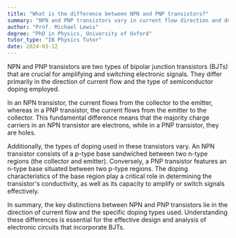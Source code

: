 ```yaml
---
title: "What is the difference between NPN and PNP transistors?"
summary: "NPN and PNP transistors vary in current flow direction and doping type, with NPN allowing current from collector to emitter and PNP from emitter to collector."
author: "Prof. Michael Lewis"
degree: "PhD in Physics, University of Oxford"
tutor_type: "IB Physics Tutor"
date: 2024-03-12
---
```


NPN and PNP transistors are two types of bipolar junction transistors (BJTs) that are crucial for amplifying and switching electronic signals. They differ primarily in the direction of current flow and the type of semiconductor doping employed.

In an NPN transistor, the current flows from the collector to the emitter, whereas in a PNP transistor, the current flows from the emitter to the collector. This fundamental difference means that the majority charge carriers in an NPN transistor are electrons, while in a PNP transistor, they are holes.

Additionally, the types of doping used in these transistors vary. An NPN transistor consists of a p-type base sandwiched between two n-type regions (the collector and emitter). Conversely, a PNP transistor features an n-type base situated between two p-type regions. The doping characteristics of the base region play a critical role in determining the transistor's conductivity, as well as its capacity to amplify or switch signals effectively.

In summary, the key distinctions between NPN and PNP transistors lie in the direction of current flow and the specific doping types used. Understanding these differences is essential for the effective design and analysis of electronic circuits that incorporate BJTs.
    